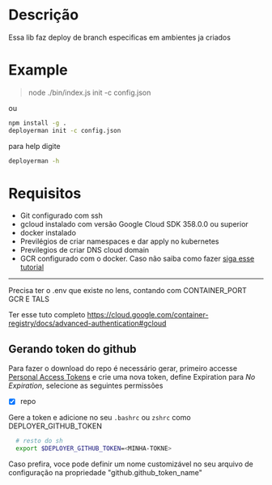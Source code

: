 # Descrição

Essa lib faz deploy de branch especificas em ambientes ja criados

# Example
> node ./bin/index.js init -c config.json

ou 

```sh
npm install -g .
deployerman init -c config.json
```

para help digite
```sh
deployerman -h
```
# Requisitos
- Git configurado com ssh
- gcloud instalado com versão Google Cloud SDK 358.0.0 ou superior
- docker instalado
- Previlégios de criar namespaces e dar apply no kubernetes
- Previlegios de criar DNS cloud domain
- GCR configurado com o docker. Caso não saiba como fazer [siga esse tutorial](https://cloud.google.com/container-registry/docs/)

--- 
Precisa ter o .env que existe no lens, contando com CONTAINER_PORT GCR E TALS

Ter esse tuto completo https://cloud.google.com/container-registry/docs/advanced-authentication#gcloud
## Gerando token do github

Para fazer o download do repo é necessário gerar, primeiro accesse [Personal Access Tokens](https://github.com/settings/tokens/new) e crie uma nova token, define Expiration para _No Expiration_, selecione as seguintes permissões
- [x] repo

Gere a token e adicione no seu `.bashrc` ou `zshrc` como DEPLOYER_GITHUB_TOKEN 
```sh
  # resto do sh
  export $DEPLOYER_GITHUB_TOKEN=<MINHA-TOKNE>
```

Caso prefira, voce pode definir um nome customizável no seu arquivo de configuração na propriedade "github.github_token_name"